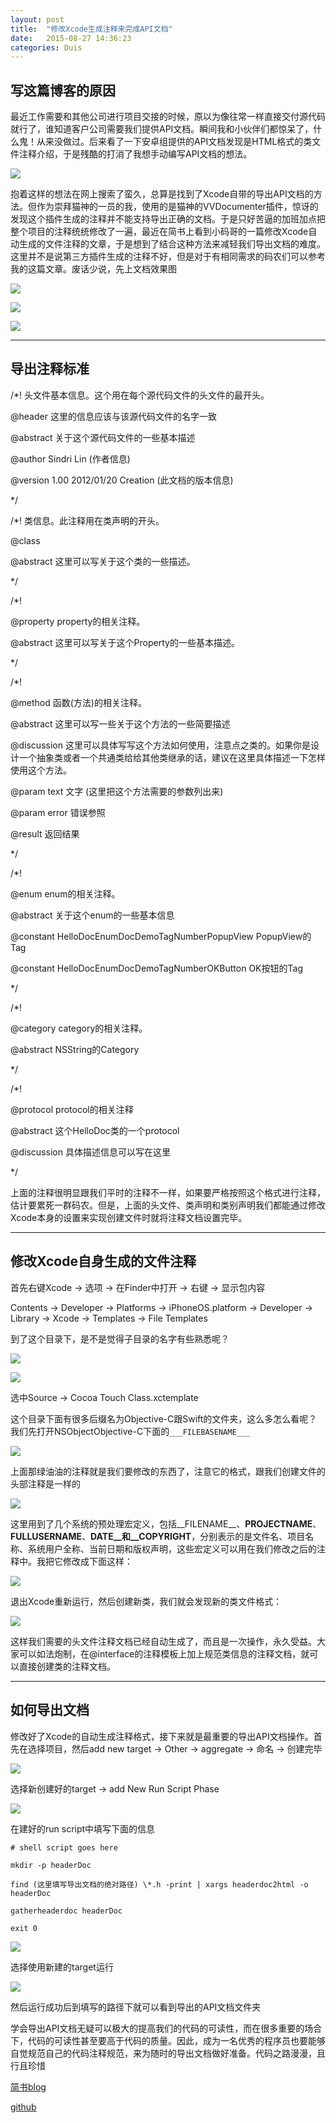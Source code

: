 ```yaml
---
layout: post
title:  "修改Xcode生成注释来完成API文档"
date:   2015-08-27 14:36:23
categories: Duis
---
```


## 写这篇博客的原因

最近工作需要和其他公司进行项目交接的时候，原以为像往常一样直接交付源代码就行了，谁知道客户公司需要我们提供API文档。瞬间我和小伙伴们都惊呆了，什么鬼！从来没做过。后来看了一下安卓组提供的API文档发现是HTML格式的类文件注释介绍，于是残酷的打消了我想手动编写API文档的想法。

<span><img src="\images\修改Xcode生成注释来完成API文档\pic01.png"></span>

抱着这样的想法在网上搜索了蛮久，总算是找到了Xcode自带的导出API文档的方法。但作为崇拜猫神的一员的我，使用的是猫神的VVDocumenter插件，惊讶的发现这个插件生成的注释并不能支持导出正确的文档。于是只好苦逼的加班加点把整个项目的注释统统修改了一遍，最近在简书上看到小码哥的一篇修改Xcode自动生成的文件注释的文章，于是想到了结合这种方法来减轻我们导出文档的难度。这里并不是说第三方插件生成的注释不好，但是对于有相同需求的码农们可以参考我的这篇文章。废话少说，先上文档效果图

<span><img src="\images\修改Xcode生成注释来完成API文档\pic02.png"></span>

<span><img src="\images\修改Xcode生成注释来完成API文档\pic03.png"></span>

<span><img src="\images\修改Xcode生成注释来完成API文档\pic04.png"></span>

------

## 导出注释标准

/*!  头文件基本信息。这个用在每个源代码文件的头文件的最开头。

@header 这里的信息应该与该源代码文件的名字一致

@abstract 关于这个源代码文件的一些基本描述

@author Sindri Lin (作者信息)

@version 1.00 2012/01/20 Creation (此文档的版本信息)

*/



/*!  类信息。此注释用在类声明的开头。

@class

@abstract 这里可以写关于这个类的一些描述。

*/



/*!

@property  property的相关注释。

@abstract 这里可以写关于这个Property的一些基本描述。

*/



/*!

@method  函数(方法)的相关注释。

@abstract 这里可以写一些关于这个方法的一些简要描述

@discussion 这里可以具体写写这个方法如何使用，注意点之类的。如果你是设计一个抽象类或者一个共通类给给其他类继承的话，建议在这里具体描述一下怎样使用这个方法。

@param text 文字 (这里把这个方法需要的参数列出来)

@param error 错误参照

@result 返回结果

*/



/*!

@enum  enum的相关注释。

@abstract 关于这个enum的一些基本信息

@constant HelloDocEnumDocDemoTagNumberPopupView PopupView的Tag

@constant HelloDocEnumDocDemoTagNumberOKButton OK按钮的Tag

*/



/*!

@category  category的相关注释。

@abstract NSString的Category

*/



/*!

@protocol  protocol的相关注释

@abstract 这个HelloDoc类的一个protocol

@discussion 具体描述信息可以写在这里

*/



上面的注释很明显跟我们平时的注释不一样，如果要严格按照这个格式进行注释，估计要累死一群码农。但是，上面的头文件、类声明和类别声明我们都能通过修改Xcode本身的设置来实现创建文件时就将注释文档设置完毕。

------

## 修改Xcode自身生成的文件注释

首先右键Xcode -> 选项 -> 在Finder中打开 -> 右键 -> 显示包内容

Contents -> Developer -> Platforms -> iPhoneOS.platform -> Developer -> Library -> Xcode -> Templates -> File Templates

到了这个目录下，是不是觉得子目录的名字有些熟悉呢？

<span><img src="\images\修改Xcode生成注释来完成API文档\pic05.png"></span>

<span><img src="\images\修改Xcode生成注释来完成API文档\pic06.png"></span>

选中Source -> Cocoa Touch Class.xctemplate

这个目录下面有很多后缀名为Objective-C跟Swift的文件夹，这么多怎么看呢？我们先打开NSObjectObjective-C下面的```___FILEBASENAME___```

<span><img src="\images\修改Xcode生成注释来完成API文档\pic07.png"></span>

上面那绿油油的注释就是我们要修改的东西了，注意它的格式，跟我们创建文件的头部注释是一样的

<span><img src="\images\修改Xcode生成注释来完成API文档\pic08.png"></span>

这里用到了几个系统的预处理宏定义，包括__FILENAME__、__PROJECTNAME__、__FULLUSERNAME__、__DATE__和__COPYRIGHT__，分别表示的是文件名、项目名称、系统用户全称、当前日期和版权声明，这些宏定义可以用在我们修改之后的注释中。我把它修改成下面这样：

<span><img src="\images\修改Xcode生成注释来完成API文档\pic09.png"></span>

退出Xcode重新运行，然后创建新类，我们就会发现新的类文件格式：

<span><img src="\images\修改Xcode生成注释来完成API文档\pic10.png"></span>

这样我们需要的头文件注释文档已经自动生成了，而且是一次操作，永久受益。大家可以如法炮制，在@interface的注释模板上加上规范类信息的注释文档，就可以直接创建类的注释文档。

------

## 如何导出文档

修改好了Xcode的自动生成注释格式，接下来就是最重要的导出API文档操作。首先在选择项目，然后add new target -> Other -> aggregate -> 命名 -> 创建完毕

<span><img src="\images\修改Xcode生成注释来完成API文档\pic11.png"></span>

选择新创建好的target -> add New Run Script Phase

<span><img src="\images\修改Xcode生成注释来完成API文档\pic12.png"></span>

在建好的run script中填写下面的信息

```# shell script goes here```

```mkdir -p headerDoc```

```find (这里填写导出文档的绝对路径) \*.h -print | xargs headerdoc2html -o headerDoc```

```gatherheaderdoc headerDoc```

```exit 0```

<span><img src="\images\修改Xcode生成注释来完成API文档\pic13.png"></span>

选择使用新建的target运行

<span><img src="\images\修改Xcode生成注释来完成API文档\pic14.png"></span>

然后运行成功后到填写的路径下就可以看到导出的API文档文件夹



学会导出API文档无疑可以极大的提高我们的代码的可读性，而在很多重要的场合下，代码的可读性甚至要高于代码的质量。因此，成为一名优秀的程序员也要能够自觉规范自己的代码注释规范，来为随时的导出文档做好准备。代码之路漫漫，且行且珍惜



[简书blog](http://www.jianshu.com/users/0cf7d455eb9e/latest_articles)

[github](https://github.com/JustKeepRunning)

